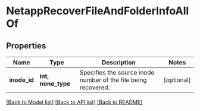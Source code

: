# NetappRecoverFileAndFolderInfoAllOf


## Properties
Name | Type | Description | Notes
------------ | ------------- | ------------- | -------------
**inode_id** | **int, none_type** | Specifies the source inode number of the file being recovered. | [optional] 

[[Back to Model list]](../README.md#documentation-for-models) [[Back to API list]](../README.md#documentation-for-api-endpoints) [[Back to README]](../README.md)


